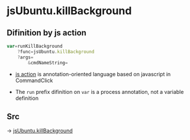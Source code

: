 # jsUbuntu.killBackground

## Difinition by js action

```js.js
var=runKillBackground
	?func=jsUbuntu.killBackground
	?args=
		&cmdNameString=
```

- [js action](#) is annotation-oriented language based on javascript in CommandClick

- The `run` prefix difinition on `var` is a process annotation, not a variable definition

## Src

-> [jsUbuntu.killBackground](https://github.com/puutaro/CommandClick/blob/master/app/src/main/java/com/puutaro/commandclick/fragment_lib/terminal_fragment/js_interface/JsUbuntu.kt#L111)


